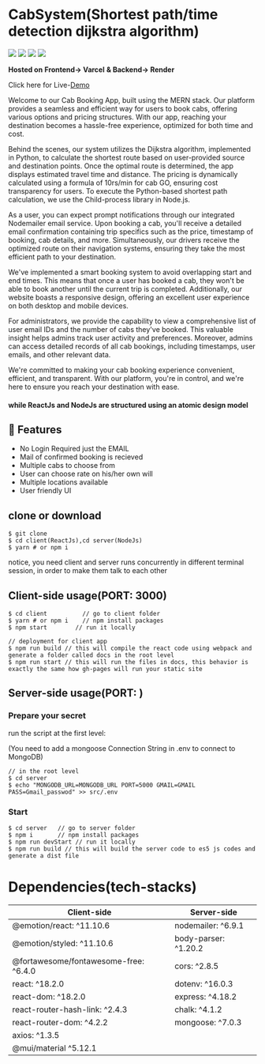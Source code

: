 # CabSystem(Shortest path/time detection dijkstra algorithm)

<p>
<img src="https://img.shields.io/badge/ReactJS-blue?logo=react">
<img src="https://img.shields.io/badge/Mobile App-React Native-61dafb?logo=android">
<img src="https://img.shields.io/badge/Backend-NodeJS-green?logo=node.js">
<img src="https://img.shields.io/badge/DataBase-MongoDB-lightgreen?logo=mongoDB">

</p>

**Hosted on** 
 **Frontend-> Varcel**
**& Backend-> Render**

Click here for Live-[Demo](https://shubham-666-cab-system-scaler-project-gxkjvb34d-shubham-666.vercel.app/)

Welcome to our Cab Booking App, built using the MERN stack. Our platform provides a seamless and efficient way for users to book cabs, offering various options and pricing structures. With our app, reaching your destination becomes a hassle-free experience, optimized for both time and cost.

Behind the scenes, our system utilizes the Dijkstra algorithm, implemented in Python, to calculate the shortest route based on user-provided source and destination points. Once the optimal route is determined, the app displays estimated travel time and distance. The pricing is dynamically calculated using a formula of 10rs/min for cab GO, ensuring cost transparency for users. To execute the Python-based shortest path calculation, we use the Child-process library in Node.js.

As a user, you can expect prompt notifications through our integrated Nodemailer email service. Upon booking a cab, you'll receive a detailed email confirmation containing trip specifics such as the price, timestamp of booking, cab details, and more. Simultaneously, our drivers receive the optimized route on their navigation systems, ensuring they take the most efficient path to your destination.

We've implemented a smart booking system to avoid overlapping start and end times. This means that once a user has booked a cab, they won't be able to book another until the current trip is completed. Additionally, our website boasts a responsive design, offering an excellent user experience on both desktop and mobile devices.

For administrators, we provide the capability to view a comprehensive list of user email IDs and the number of cabs they've booked. This valuable insight helps admins track user activity and preferences. Moreover, admins can access detailed records of all cab bookings, including timestamps, user emails, and other relevant data.

We're committed to making your cab booking experience convenient, efficient, and transparent. With our platform, you're in control, and we're here to ensure you reach your destination with ease.

#### while ReactJs and NodeJs are structured using an atomic design model

## 🚀 Features
- No Login Required just the EMAIL
- Mail of confirmed booking is recieved
- Multiple cabs to choose from
- User can choose rate on his/her own will
- Multiple locations available
- User friendly UI


## clone or download
```terminal
$ git clone 
$ cd client(ReactJs),cd server(NodeJs)
$ yarn # or npm i
```

notice, you need client and server runs concurrently in different terminal session, in order to make them talk to each other

## Client-side usage(PORT: 3000)
```terminal
$ cd client          // go to client folder
$ yarn # or npm i    // npm install packages
$ npm start        // run it locally

// deployment for client app
$ npm run build // this will compile the react code using webpack and generate a folder called docs in the root level
$ npm run start // this will run the files in docs, this behavior is exactly the same how gh-pages will run your static site
```


## Server-side usage(PORT: )

### Prepare your secret

run the script at the first level:

(You need to add a mongoose Connection String in .env to connect to MongoDB)

```terminal
// in the root level
$ cd server
$ echo "MONGODB_URL=MONGODB_URL PORT=5000 GMAIL=GMAIL PASS=Gmail_passwod" >> src/.env
```

### Start

```terminal
$ cd server   // go to server folder
$ npm i       // npm install packages
$ npm run devStart // run it locally
$ npm run build // this will build the server code to es5 js codes and generate a dist file
```


# Dependencies(tech-stacks)
Client-side | Server-side
--- | ---
@emotion/react: ^11.10.6 | nodemailer: ^6.9.1
@emotion/styled: ^11.10.6|body-parser: ^1.20.2
@fortawesome/fontawesome-free: ^6.4.0 | cors: ^2.8.5
react: ^18.2.0 | dotenv: ^16.0.3
react-dom: ^18.2.0 | express: ^4.18.2
react-router-hash-link: ^2.4.3 | chalk: ^4.1.2
react-router-dom: ^4.2.2 | mongoose: ^7.0.3
axios: ^1.3.5 | 
@mui/material ^5.12.1 |





